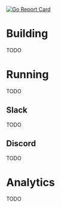 [![Go Report Card](https://goreportcard.com/badge/github.com/AlexMeuer/CoffeeBot)](https://goreportcard.com/report/github.com/AlexMeuer/CoffeeBot)

# Building
TODO

# Running
TODO

## Slack
TODO

## Discord
TODO

# Analytics
TODO